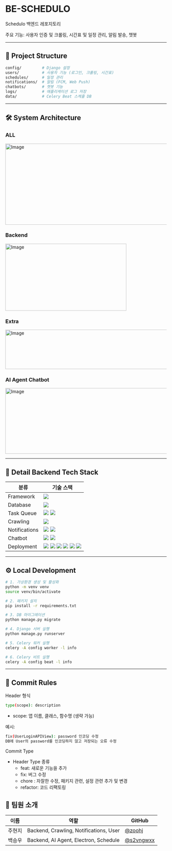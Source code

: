 # BE-SCHEDULO
Schedulo 백엔드 레포지토리

주요 기능: 사용자 인증 및 크롤링, 시간표 및 일정 관리, 알림 발송, 챗봇

---

## 📂 Project Structure
```bash
config/         # Django 설정
users/          # 사용자 기능 (로그인, 크롤링, 시간표)
schedules/      # 일정 관리
notifications/  # 알림 (FCM, Web Push)
chatbots/       # 챗봇 기능
logs/           # 애플리케이션 로그 저장
data/           # Celery Beat 스케줄 DB
```
---
## 🛠️ System Architecture
### ALL
<img width="538" height="253" alt="Image" src="https://github.com/user-attachments/assets/f7071dc8-3196-4066-9de2-bc9dac8b07e8" />

### Backend
<img width="378" height="209" alt="Image" src="https://github.com/user-attachments/assets/b20e8593-9916-40c8-aba8-1207ef76b6d0" />

### Extra
<img width="536" height="123" alt="Image" src="https://github.com/user-attachments/assets/8b53efab-500b-49f3-9618-44460883daff" />


### AI Agent Chatbot
<img width="515" height="205" alt="Image" src="https://github.com/user-attachments/assets/b2a302bc-c315-4efb-9dec-ca9ab6b1ca95" />


---
## 🚀 Detail Backend Tech Stack

<table> <thead> <tr> <th>분류</th> <th>기술 스택</th> </tr> </thead> <tbody> <tr> <td>Framework</td> <td> <img src="https://img.shields.io/badge/Django REST Framework-092E20?style=flat&logo=django&logoColor=white"/> </td> </tr> <tr> <td>Database</td> <td> <img src="https://img.shields.io/badge/MySQL-4479A1?style=flat&logo=mysql&logoColor=white"/> </td> </tr> <tr> <td>Task Queue</td> <td> <img src="https://img.shields.io/badge/Celery-37814A?style=flat&logo=celery&logoColor=white"/> <img src="https://img.shields.io/badge/Redis-DC382D?style=flat&logo=redis&logoColor=white"/> </td> </tr> <tr> <td>Crawling</td> <td> <img src="https://img.shields.io/badge/Selenium-43B02A?style=flat&logo=selenium&logoColor=white"/> </td> </tr> <tr> <td>Notifications</td> <td> <img src="https://img.shields.io/badge/Firebase Cloud Messaging-FFCA28?style=flat&logo=firebase&logoColor=black"/> <img src="https://img.shields.io/badge/Web Push-4285F4?style=flat&logo=googlechrome&logoColor=white"/> </td> </tr> <tr> <td>Chatbot</td> <td> <img src="https://img.shields.io/badge/LangChain-1C3C3C?style=flat&logo=python&logoColor=white"/> <img src="https://img.shields.io/badge/Gemini-4285F4?style=flat&logo=google&logoColor=white"/> </td> </tr> <tr> <td>Deployment</td> <td> <img src="https://img.shields.io/badge/Nginx-009639?style=flat&logo=nginx&logoColor=white"/> <img src="https://img.shields.io/badge/uWSGI-222222?style=flat&logo=python&logoColor=white"/> <img src="https://img.shields.io/badge/systemd-5A29E4?style=flat&logo=linux&logoColor=white"/> <img src="https://img.shields.io/badge/Ubuntu-E95420?style=flat&logo=ubuntu&logoColor=white"/> <img src="https://img.shields.io/badge/AWS EC2-FF9900?style=flat&logo=amazonec2&logoColor=white"/> <img src="https://img.shields.io/badge/AWS RDS-527FFF?style=flat&logo=amazonrds&logoColor=white"/> </td> </tr> </tbody> </table>

---
## ⚙️ Local Development
```bash
# 1. 가상환경 생성 및 활성화
python -m venv venv
source venv/bin/activate

# 2. 패키지 설치
pip install -r requirements.txt

# 3. DB 마이그레이션
python manage.py migrate

# 4. Django 서버 실행
python manage.py runserver

# 5. Celery 워커 실행
celery -A config worker -l info

# 6. Celery 비트 실행
celery -A config beat -l info
```

---
## 📜 Commit Rules
    
Header 형식
```bash
type(scope): description
```
- scope: 앱 이름, 클래스, 함수명 (생략 가능)


예시:
```bash
fix(UserLoginAPIView): password 인코딩 수정
DB에 User의 password를 인코딩하지 않고 저장되는 오류 수정
```

Commit Type
- Header Type 종류
  - feat: 새로운 기능을 추가
  - fix: 버그 수정
  - chore : 자잘한 수정, 패키지 관련, 설정 관련 추가 및 변경
  - refactor: 코드 리팩토링


## 👥 팀원 소개

| 이름   | 역할 | GitHub |
| ------ | ---- | ------ |
| 주현지 | Backend, Crawling, Notifications, User | [@zoohj](https://github.com/zoohj) |
| 백승우 | Backend, AI Agent, Electron, Schedule  | [@s2vngwxx](https://github.com/s2vngwxx) |

